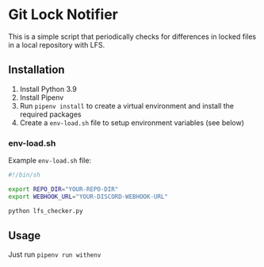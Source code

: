 # Git Lock Notifier

This is a simple script that periodically checks for differences in locked files in a local repository with LFS.

## Installation

1. Install Python 3.9
2. Install Pipenv
3. Run `pipenv install` to create a virtual environment and install the required packages
4. Create a `env-load.sh` file to setup environment variables (see below)

### env-load.sh

Example `env-load.sh` file:

```bash
#!/bin/sh

export REPO_DIR="YOUR-REPO-DIR"
export WEBHOOK_URL="YOUR-DISCORD-WEBHOOK-URL"

python lfs_checker.py
```

## Usage

Just run `pipenv run withenv`
